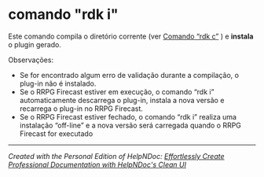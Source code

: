 # comando "rdk i"

Este comando compila o diretório corrente (ver [Comando “rdk c”](<comandordkc.md>) ) e **instala** o plugin gerado.

Observações:&nbsp;

* Se for encontrado algum erro de validação durante a compilação, o plug-in não é instalado.
* Se o RRPG Firecast estiver em execução, o comando “rdk i” automaticamente descarrega o plug-in, instala a nova versão e recarrega o plug-in no RRPG Firecast.
* Se o RRPG Firecast estiver fechado, o comando “rdk i” realiza uma instalação “off-line” e a nova versão será carregada quando o RRPG Firecast for executado

***
_Created with the Personal Edition of HelpNDoc: [Effortlessly Create Professional Documentation with HelpNDoc's Clean UI](<https://www.helpndoc.com/feature-tour/stunning-user-interface/>)_
